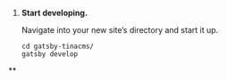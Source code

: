 
1.  **Start developing.**

    Navigate into your new site’s directory and start it up.

    ```shell
    cd gatsby-tinacms/
    gatsby develop
    ```
**
